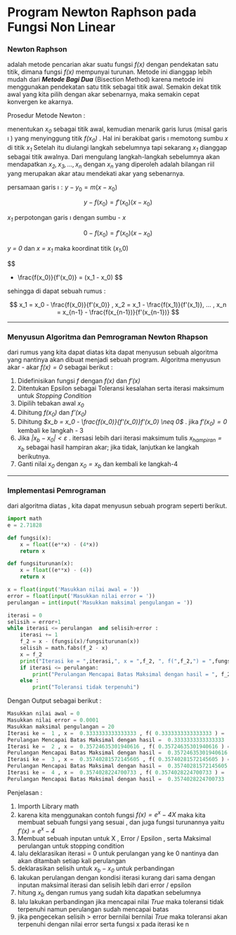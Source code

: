 # Program Newton Raphson pada Fungsi Non Linear

### **Newton Raphson**

adalah metode pencarian akar suatu fungsi *$f(x)$* dengan pendekatan satu titik, dimana fungsi *$f(x)$* mempunyai turunan. Metode ini dianggap lebih mudah dari ***Metode Bagi Dua*** (Bisection Method) karena metode ini menggunakan pendekatan satu titik sebagai titik awal. Semakin dekat titik awal yang kita pilih dengan akar sebenarnya, maka semakin cepat konvergen ke akarnya.

Prosedur Metode Newton :

menentukan *$x_0$* sebagai titik awal, kemudian menarik garis lurus (misal garis $\imath$ ) yang menyinggung titik *$f(x_0)$* . Hal ini berakibat garis $\imath$ memotong sumbu *$x$* di titik *$x_1$* Setelah itu diulangi langkah sebelumnya tapi sekarang *$x_1$* dianggap sebagai titik awalnya. Dari mengulang langkah-langkah sebelumnya akan mendapatkan *$x_2 , x_3 , ... , x_n$* dengan *$x_n$* yang diperoleh adalah bilangan riil yang merupakan akar atau mendekati akar yang sebenarnya.

persamaan garis $\imath : y - y_0 = m(x - x_0)$


$$
y - f(x_0) = f'(x_0)(x - x_0)
$$

*$x_1$* perpotongan garis $\imath$ dengan sumbu - *x*

$$
0 - f(x_0) = f'(x_0)(x - x_0)
$$


*y = 0* dan *x = $x_1$* maka koordinat titik (*$x_1$*,0)


$$
- \frac{f(x_0)}{f'(x_0)} = (x_1 - x_0)
$$


sehingga di dapat sebuah rumus :


$$
x_1 = x_0 - \frac{f(x_0)}{f'(x_0)} , x_2 = x_1 - \frac{f(x_1)}{f'(x_1)}, ... , x_n = x_{n-1} - \frac{f(x_{n-1})}{f'(x_{n-1})}
$$

------

### **Menyusun Algoritma dan Pemrograman Newton Rhapson**

dari rumus yang kita dapat diatas kita dapat menyusun sebuah algoritma yang nantinya akan dibuat menjadi sebuah program. Algoritma menyusun akar - akar *$f(x) = 0$* sebagai berikut :

1. Didefinisikan fungsi *$f$* dengan *$f(x)$* dan *$f'(x)$*
2. Ditentukan Epsilon sebagai Toleransi kesalahan serta iterasi maksimum untuk *Stopping Condition*
3. Dipilih tebakan awal *$x_0$* 
4. Dihitung *f($x_0$)* dan *f'($x_0$)*
5. Dihitung *$x_b = x_0 - \frac{f(x_0)}{f'(x_0)}f'(x_0) \neq 0$* .  jika *$f'(x_0) = 0$* kembali ke langkah - 3
6. Jika *$\left | x_b - x_0 \right | < \varepsilon$* . itersasi lebih dari iterasi maksimum tulis *$x_{hampiran} = x_b$* sebagai hasil hampiran akar; jika tidak, lanjutkan ke langkah berikutnya.
7. Ganti nilai *$x_0$* dengan *$x_0 = x_b$* dan kembali ke langkah-4

------

### **Implementasi Pemrograman**

dari algoritma diatas , kita dapat menyusun sebuah program seperti berikut.



```python
import math
e = 2.71828

def fungsi(x):
    x = float((e**x) - (4*x))
    return x

def fungsiturunan(x):
    x = float((e**x) - (4))
    return x

x = float(input('Masukkan nilai awal = '))
error = float(input('Masukkan nilai error = '))
perulangan = int(input('Masukkan maksimal pengulangan = '))

iterasi = 0
selisih = error+1
while iterasi <= perulangan  and selisih>error :
    iterasi += 1
    f_2 = x - (fungsi(x)/fungsiturunan(x))
    selisih = math.fabs(f_2 - x)
    x = f_2
    print("Iterasi ke = ",iterasi,", x = ",f_2, ", f(",f_2,") = ",fungsi(f_2),", selisih = ",error)
    if iterasi <= perulangan:
        print("Perulangan Mencapai Batas Maksimal dengan hasil = ", f_2)
    else :
        print("Toleransi tidak terpenuhi")

```



Dengan Output sebagai berikut :



```python
Masukkan nilai awal = 0
Masukkan nilai error = 0.0001
Masukkan maksimal pengulangan = 20
Iterasi ke =  1 , x =  0.3333333333333333 , f( 0.3333333333333333 ) =  0.06227877883196098 , selisih =  0.0001
Perulangan Mencapai Batas Maksimal dengan hasil =  0.3333333333333333
Iterasi ke =  2 , x =  0.35724635301940616 , f( 0.35724635301940616 ) =  0.0004022049593612742 , selisih =  0.0001
Perulangan Mencapai Batas Maksimal dengan hasil =  0.35724635301940616
Iterasi ke =  3 , x =  0.35740281572145605 , f( 0.35740281572145605 ) =  1.734656973617632e-08 , selisih =  0.0001
Perulangan Mencapai Batas Maksimal dengan hasil =  0.35740281572145605
Iterasi ke =  4 , x =  0.3574028224700733 , f( 0.3574028224700733 ) =  -6.439293542825908e-15 , selisih =  0.0001
Perulangan Mencapai Batas Maksimal dengan hasil =  0.3574028224700733
```



Penjelasan :

1. Importh Library math
2. karena kita menggunakan contoh fungsi *$f(x) = e^x - 4X$* maka kita membuat sebuah fungsi yang sesuai , dan juga fungsi turunannya yaitu *$f'(x) = e^x - 4$*
3. Membuat sebuah inputan untuk X , Error / Epsilon , serta Maksimal perulangan untuk stopping condition
4. lalu deklarasikan iterasi = 0 untuk perulangan yang ke 0  nantinya dan akan ditambah setiap kali perulangan
5. deklarasikan selisih untuk *$x_b - x_0$*  untuk perbandingan
6. lakukan perulangan dengan kondisi iterasi kurang dari sama dengan inputan maksimal iterasi dan selisih lebih dari error / epsilon
7. hitung *$x_b$* dengan rumus yang sudah kita dapatkan sebelumnya
8. lalu lakukan perbandingan jika mencapai nilai *True* maka toleransi tidak terpenuhi namun perulangan sudah mencapai batas
9. jika pengecekan selisih > error bernilai bernilai *True* maka toleransi akan terpenuhi dengan nilai error serta fungsi x pada iterasi ke n
